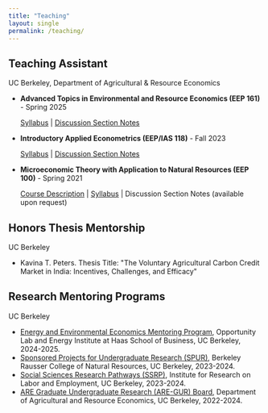 ```yaml
---
title: "Teaching"
layout: single
permalink: /teaching/
---
```


## Teaching Assistant

UC Berkeley, Department of Agricultural & Resource Economics

- **Advanced Topics in Environmental and Resource Economics (EEP 161)** - Spring 2025

  [Syllabus](https://shuoy528.github.io/files/EEP161_syllabus.pdf) \| [Discussion Section Notes](https://github.com/shuoy528/EEP161SectionNotes)

- **Introductory Applied Econometrics (EEP/IAS 118)** - Fall 2023
  
  [Syllabus](https://shuoy528.github.io/files/EEP118_syllabus.pdf) \| [Discussion Section Notes](https://github.com/shuoy528/EEP118SectionNotes)
 
- **Microeconomic Theory with Application to Natural Resources (EEP 100)** - Spring 2021
  
  [Course Description](https://shuoy528.github.io/files/EEP100_CourseDescription.pdf) \| [Syllabus](https://shuoy528.github.io/files/EEP100_syllabus.pdf) \| Discussion Section Notes (available upon request)

## Honors Thesis Mentorship

UC Berkeley

- Kavina T. Peters. Thesis Title: "The Voluntary Agricultural Carbon Credit Market in India: Incentives, Challenges, and Efficacy"

## Research Mentoring Programs

UC Berkeley

- [Energy and Environmental Economics Mentoring Program](https://www.olab.berkeley.edu/energyinstitute-sloan), Opportunity Lab and Energy Institute at Haas School of Business, UC Berkeley, 2024-2025.
- [Sponsored Projects for Undergraduate Research (SPUR)](https://nature.berkeley.edu/undergraduate-research/spur/node/11037), Berkeley Rausser College of Natural Resources, UC Berkeley, 2023-2024.
- [Social Sciences Research Pathways (SSRP)](https://irle.berkeley.edu/student-opportunities/social-science-research-pathways/), Institute for Research on Labor and Employment, UC Berkeley, 2023-2024.
- [ARE Graduate Undergraduate Research (ARE-GUR) Board](https://are.berkeley.edu/eep/research-opportunities), Department of Agricultural and Resource Economics, UC Berkeley, 2022-2024.
